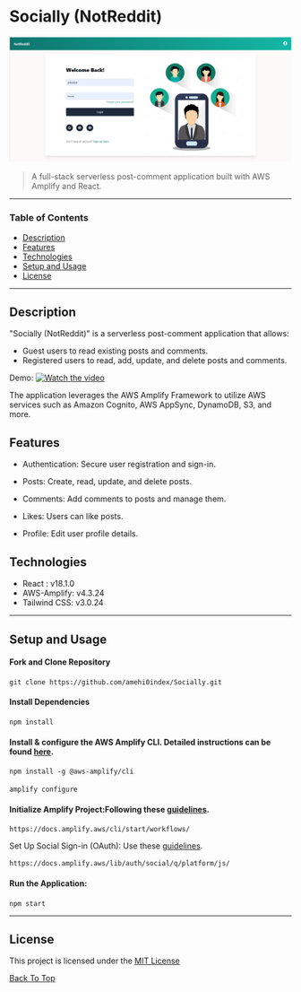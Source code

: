 # Socially (NotReddit)

![Project Image](socially.png)

> A full-stack serverless post-comment application built with AWS Amplify and React.

---

### Table of Contents

- [Description](#description)
- [Features](#features)
- [Technologies](#technologies)
- [Setup and Usage](#setup)
- [License](#license)

---

## Description

"Socially (NotReddit)" is a serverless post-comment application that allows:

- Guest users to read existing posts and comments.
- Registered users to read, add, update, and delete posts and comments.

Demo:
[![Watch the video](https://img.youtube.com/vi/TYPXcpohSEM/0.jpg)](https://youtu.be/TYPXcpohSEM)


The application leverages the AWS Amplify Framework to utilize AWS services such as Amazon Cognito, AWS AppSync, DynamoDB, S3, and more.


## Features

- Authentication: Secure user registration and sign-in.

- Posts: Create, read, update, and delete posts.
- Comments: Add comments to posts and manage them.
- Likes: Users can like posts.
- Profile: Edit user profile details.

## Technologies

- React : v18.1.0
- AWS-Amplify: v4.3.24
- Tailwind CSS: v3.0.24

---

## Setup and Usage

#### Fork and Clone Repository

```
git clone https://github.com/amehi0index/Socially.git
```

#### Install Dependencies

```
npm install
```

#### Install & configure the AWS Amplify CLI. Detailed instructions can be found [here](https://docs.amplify.aws/cli/start/install).

```
npm install -g @aws-amplify/cli

amplify configure
```

#### Initialize Amplify Project:Following these [guidelines](https://docs.amplify.aws/cli/start/workflows/).

```
https://docs.amplify.aws/cli/start/workflows/
```

Set Up Social Sign-in (OAuth): Use these [guidelines](https://docs.amplify.aws/lib/auth/social/q/platform/js/).

```
https://docs.amplify.aws/lib/auth/social/q/platform/js/
```

#### Run the Application:

```
npm start
```

---

## License

This project is licensed under the [MIT License](#LICENSE.txt)

[Back To Top](#NotReddit)

